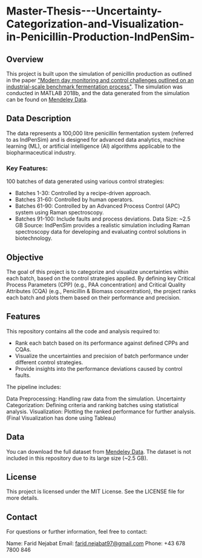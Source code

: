 # Master-Thesis---Uncertainty-Categorization-and-Visualization-in-Penicillin-Production-IndPenSim-
## Overview
This project is built upon the simulation of penicillin production as outlined in the paper ["Modern day monitoring and control challenges outlined on an industrial-scale benchmark fermentation process"](https://www.sciencedirect.com/science/article/pii/S0098135418305106). The simulation was conducted in MATLAB 2018b, and the data generated from the simulation can be found on [Mendeley Data](https://data.mendeley.com/datasets/pdnjz7zz5x/1).
## Data Description
The data represents a 100,000 litre penicillin fermentation system (referred to as IndPenSim) and is designed for advanced data analytics, machine learning (ML), or artificial intelligence (AI) algorithms applicable to the biopharmaceutical industry.

### Key Features:
100 batches of data generated using various control strategies:
- Batches 1-30: Controlled by a recipe-driven approach.
- Batches 31-60: Controlled by human operators.
- Batches 61-90: Controlled by an Advanced Process Control (APC) system using Raman spectroscopy.
- Batches 91-100: Include faults and process deviations.
Data Size: ~2.5 GB
Source: IndPenSim provides a realistic simulation including Raman spectroscopy data for developing and evaluating control solutions in biotechnology.

## Objective
The goal of this project is to categorize and visualize uncertainties within each batch, based on the control strategies applied. By defining key Critical Process Parameters (CPP) (e.g., PAA concentration) and Critical Quality Attributes (CQA) (e.g., Penicillin & Biomass concentration), the project ranks each batch and plots them based on their performance and precision.

## Features
This repository contains all the code and analysis required to:

- Rank each batch based on its performance against defined CPPs and CQAs.
- Visualize the uncertainties and precision of batch performance under different control strategies.
- Provide insights into the performance deviations caused by control faults.

The pipeline includes:

Data Preprocessing: Handling raw data from the simulation.
Uncertainty Categorization: Defining criteria and ranking batches using statistical analysis.
Visualization: Plotting the ranked performance for further analysis. (Final Visualization has done using Tableau)

## Data
You can download the full dataset from [Mendeley Data](https://data.mendeley.com/datasets/pdnjz7zz5x/1). The dataset is not included in this repository due to its large size (~2.5 GB).

## License
This project is licensed under the MIT License. See the LICENSE file for more details.

## Contact
For questions or further information, feel free to contact:

Name: Farid Nejabat
Email: farid.nejabat97@gmail.com
Phone: +43 678 7800 846
